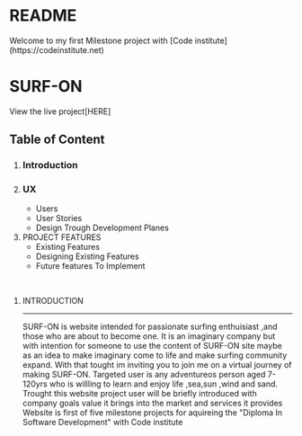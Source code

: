 <h1>README</h1>
Welcome to my first Milestone project with [Code institute](https://codeinstitute.net)<br> 

# SURF-ON

View the live project[HERE]

<h2>Table of Content</h2>
<ol>
<li><h3>Introduction</h3>
<li><h3>UX</h3>

 <ul>
 <li>Users</li>
 <li>User Stories</li>
 <li>Design Trough Development Planes</li>
 </ul>
 <li>PROJECT FEATURES
 <ul>
 <li>Existing Features</li>
 <li>Designing Existing Features</li>
 <li>Future features To Implement</li>

 </ul>





</ol>
<br>
<ol>
<li>INTRODUCTION</li>
<hr>
SURF-ON is website intended for passionate surfing enthuisiast ,and those who are about to become one.
It is an imaginary company but with intention for someone to use the content of SURF-ON site maybe as 
an idea to make imaginary come to life and make surfing community expand.
With that tought im inviting you to join me on a virtual journey of making SURF-ON.
Targeted user is any adventureos person aged 7-120yrs who is willling to learn and enjoy life ,sea,sun ,wind and sand.
Trought this website project user will be briefly introduced with company goals value it brings into the market and services it provides<br>
Website is first of five milestone projects for aquireing the "Diploma In Software Development" with Code institute


</ol>